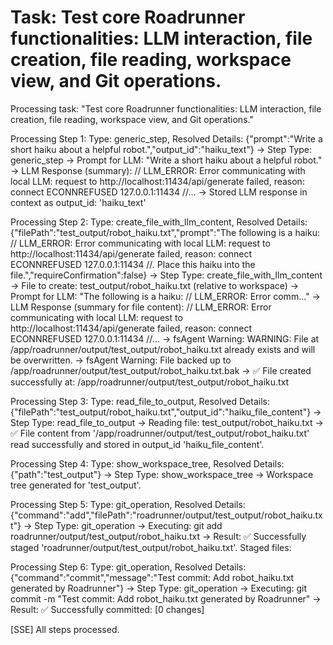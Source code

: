 # Task: Test core Roadrunner functionalities: LLM interaction, file creation, file reading, workspace view, and Git operations.

Processing task: "Test core Roadrunner functionalities: LLM interaction, file creation, file reading, workspace view, and Git operations."

Processing Step 1: Type: generic_step, Resolved Details: {"prompt":"Write a short haiku about a helpful robot.","output_id":"haiku_text"}
-> Step Type: generic_step
-> Prompt for LLM: "Write a short haiku about a helpful robot."
-> LLM Response (summary): // LLM_ERROR: Error communicating with local LLM: request to http://localhost:11434/api/generate failed, reason: connect ECONNREFUSED 127.0.0.1:11434 //...
-> Stored LLM response in context as output_id: 'haiku_text'

Processing Step 2: Type: create_file_with_llm_content, Resolved Details: {"filePath":"test_output/robot_haiku.txt","prompt":"The following is a haiku: // LLM_ERROR: Error communicating with local LLM: request to http://localhost:11434/api/generate failed, reason: connect ECONNREFUSED 127.0.0.1:11434 //. Place this haiku into the file.","requireConfirmation":false}
-> Step Type: create_file_with_llm_content
-> File to create: test_output/robot_haiku.txt (relative to workspace)
-> Prompt for LLM: "The following is a haiku: // LLM_ERROR: Error comm..."
-> LLM Response (summary for file content): // LLM_ERROR: Error communicating with local LLM: request to http://localhost:11434/api/generate failed, reason: connect ECONNREFUSED 127.0.0.1:11434 //...
-> fsAgent Warning: WARNING: File at /app/roadrunner/output/test_output/robot_haiku.txt already exists and will be overwritten.
-> fsAgent Warning: File backed up to /app/roadrunner/output/test_output/robot_haiku.txt.bak
-> ✅ File created successfully at: /app/roadrunner/output/test_output/robot_haiku.txt

Processing Step 3: Type: read_file_to_output, Resolved Details: {"filePath":"test_output/robot_haiku.txt","output_id":"haiku_file_content"}
-> Step Type: read_file_to_output
-> Reading file: test_output/robot_haiku.txt
-> ✅ File content from '/app/roadrunner/output/test_output/robot_haiku.txt' read successfully and stored in output_id 'haiku_file_content'.

Processing Step 4: Type: show_workspace_tree, Resolved Details: {"path":"test_output"}
-> Step Type: show_workspace_tree
-> Workspace tree generated for 'test_output'.

Processing Step 5: Type: git_operation, Resolved Details: {"command":"add","filePath":"roadrunner/output/test_output/robot_haiku.txt"}
-> Step Type: git_operation
-> Executing: git add roadrunner/output/test_output/robot_haiku.txt
-> Result: ✅ Successfully staged 'roadrunner/output/test_output/robot_haiku.txt'. Staged files:

Processing Step 6: Type: git_operation, Resolved Details: {"command":"commit","message":"Test commit: Add robot_haiku.txt generated by Roadrunner"}
-> Step Type: git_operation
-> Executing: git commit -m "Test commit: Add robot_haiku.txt generated by Roadrunner"
-> Result: ✅ Successfully committed: [0 changes]

[SSE] All steps processed.
